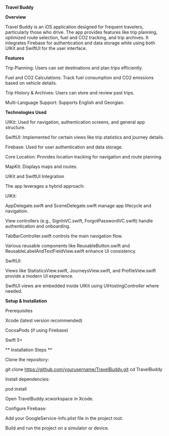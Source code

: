 **Travel Buddy**


**Overview**

Travel Buddy is an iOS application designed for frequent travelers, particularly those who drive. The app provides features like trip planning, optimized route selection, fuel and CO2 tracking, and trip archives. It integrates Firebase for authentication and data storage while using both UIKit and SwiftUI for the user interface.


**Features**

Trip Planning: Users can set destinations and plan trips efficiently.

Fuel and CO2 Calculations: Track fuel consumption and CO2 emissions based on vehicle details.

Trip History & Archives: Users can store and review past trips.

Multi-Language Support: Supports English and Georgian.


**Technologies Used**

UIKit: Used for navigation, authentication screens, and general app structure.

SwiftUI: Implemented for certain views like trip statistics and journey details.

Firebase: Used for user authentication and data storage.

Core Location: Provides location tracking for navigation and route planning.

MapKit: Displays maps and routes.

UIKit and SwiftUI Integration

The app leverages a hybrid approach:

UIKit:

AppDelegate.swift and SceneDelegate.swift manage app lifecycle and navigation.

View controllers (e.g., SignInVC.swift, ForgotPasswordVC.swift) handle authentication and onboarding.

TabBarController.swift controls the main navigation flow.

Various reusable components like ReusableButton.swift and ReusableLabelAndTextFieldView.swift enhance UI consistency.

SwiftUI:

Views like StatisticsView.swift, JourneysView.swift, and ProfileView.swift provide a modern UI experience.

SwiftUI views are embedded inside UIKit using UIHostingController where needed.



**Setup & Installation**

Prerequisites

Xcode (latest version recommended)

CocoaPods (if using Firebase)

Swift 5+


** Installation Steps **

Clone the repository:

git clone https://github.com/yourusername/TravelBuddy.git
cd TravelBuddy

Install dependencies:

pod install

Open TravelBuddy.xcworkspace in Xcode.

Configure Firebase:

Add your GoogleService-Info.plist file in the project root.

Build and run the project on a simulator or device.
